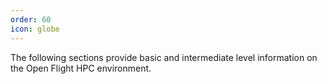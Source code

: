 ```yaml
---
order: 60
icon: globe
---
```


The following sections provide basic and intermediate level information on the Open Flight HPC environment.